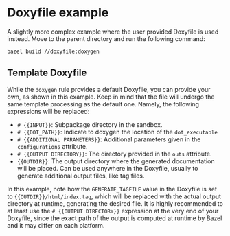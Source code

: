 # Doxyfile example

A slightly more complex example where the user provided Doxyfile is used instead.
Move to the parent directory and run the following command:

```bash
bazel build //doxyfile:doxygen
```

## Template Doxyfile

While the `doxygen` rule provides a default Doxyfile, you can provide your own, as shown in this example.
Keep in mind that the file will undergo the same template processing as the default one.
Namely, the following expressions will be replaced:

- `# {{INPUT}}`: Subpackage directory in the sandbox.
- `# {{DOT_PATH}}`: Indicate to doxygen the location of the `dot_executable`
- `# {{ADDITIONAL PARAMETERS}}`: Additional parameters given in the `configurations` attribute.
- `# {{OUTPUT DIRECTORY}}`: The directory provided in the `outs` attribute.
- `{{OUTDIR}}`: The output directory where the generated documentation will be placed.
  Can be used anywhere in the Doxyfile, usually to generate additional output files, like tag files.

In this example, note how the `GENERATE_TAGFILE` value in the Doxyfile is set to `{{OUTDIR}}/html/index.tag`, which will be replaced with the actual output directory at runtime, generating the desired file.
It is highly recommended to at least use the `# {{OUTPUT DIRECTORY}}` expression at the very end of your Doxyfile, since the exact path of the output is computed at runtime by Bazel and it may differ on each platform.
